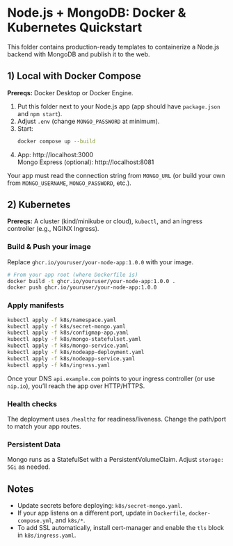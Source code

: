 # Node.js + MongoDB: Docker & Kubernetes Quickstart

This folder contains production-ready templates to containerize a Node.js backend with MongoDB and publish it to the web.

## 1) Local with Docker Compose

**Prereqs:** Docker Desktop or Docker Engine.

1. Put this folder next to your Node.js app (app should have `package.json` and `npm start`).
2. Adjust `.env` (change `MONGO_PASSWORD` at minimum).
3. Start:  
   ```bash
   docker compose up --build
   ```
4. App: http://localhost:3000  
   Mongo Express (optional): http://localhost:8081

Your app must read the connection string from `MONGO_URL` (or build your own from `MONGO_USERNAME`, `MONGO_PASSWORD`, etc.).

## 2) Kubernetes

**Prereqs:** A cluster (kind/minikube or cloud), `kubectl`, and an ingress controller (e.g., NGINX Ingress).

### Build & Push your image
Replace `ghcr.io/youruser/your-node-app:1.0.0` with your image.
```bash
# From your app root (where Dockerfile is)
docker build -t ghcr.io/youruser/your-node-app:1.0.0 .
docker push ghcr.io/youruser/your-node-app:1.0.0
```

### Apply manifests
```bash
kubectl apply -f k8s/namespace.yaml
kubectl apply -f k8s/secret-mongo.yaml
kubectl apply -f k8s/configmap-app.yaml
kubectl apply -f k8s/mongo-statefulset.yaml
kubectl apply -f k8s/mongo-service.yaml
kubectl apply -f k8s/nodeapp-deployment.yaml
kubectl apply -f k8s/nodeapp-service.yaml
kubectl apply -f k8s/ingress.yaml
```

Once your DNS `api.example.com` points to your ingress controller (or use `nip.io`), you’ll reach the app over HTTP/HTTPS.

### Health checks
The deployment uses `/healthz` for readiness/liveness. Change the path/port to match your app routes.

### Persistent Data
Mongo runs as a StatefulSet with a PersistentVolumeClaim. Adjust `storage: 5Gi` as needed.

## Notes
- Update secrets before deploying: `k8s/secret-mongo.yaml`.
- If your app listens on a different port, update in `Dockerfile`, `docker-compose.yml`, and `k8s/*`.
- To add SSL automatically, install cert-manager and enable the `tls` block in `k8s/ingress.yaml`.
